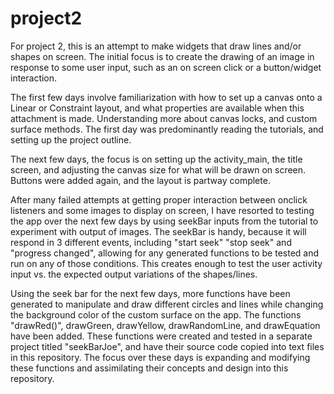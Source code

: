 # project2

For project 2, this is an attempt to make widgets that draw lines and/or shapes on screen.  The initial focus is to create the drawing of an image
in response to some user input, such as an on screen click or a button/widget interaction. 

The first few days involve familiarization with how to set up a canvas onto a Linear or Constraint layout, and what properties are available
when this attachment is made.  Understanding more about canvas locks, and custom surface methods.  The first day was predominantly reading the 
tutorials, and setting up the project outline.

The next few days, the focus is on setting up the activity_main, the title screen, and adjusting the canvas size for what will be drawn on screen.
Buttons were added again, and the layout is partway complete.

After many failed attempts at getting proper interaction between onclick listeners and some images to display on screen, I have resorted to testing the app
over the next few days by using seekBar inputs from the tutorial to experiment with output of images.  The seekBar is handy, because it will respond
in 3 different events, including "start seek" "stop seek" and "progress changed", allowing for any generated functions to be tested and run on any of
those conditions.  This creates enough to test the user activity input vs. the expected output variations of the shapes/lines.

Using the seek bar for the next few days, more functions have been generated to manipulate and draw different circles and lines while changing the
background color of the custom surface on the app.  The functions "drawRed()", drawGreen, drawYellow, drawRandomLine, and drawEquation have been added.
These functions were created and tested in a separate project titled "seekBarJoe", and have their source code copied into text files in this repository.
The focus over these days is expanding and modifying these functions and assimilating their concepts and design into this repository.